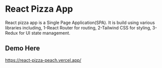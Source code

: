 # React Pizza App

React pizza app is a Single Page Application(SPA).
It is build using various libraries including,
1-React Router for routing,
2-Tailwind CSS for styling,
3-Redux for UI state management.

## Demo Here

https://react-pizza-peach.vercel.app/
